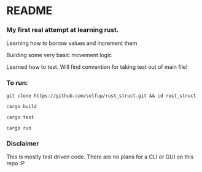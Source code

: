 # README

### My first real attempt at learning rust.

Learning how to borrow values and increment them

Building some very basic movement logic

Learned how to test. Will find convention for taking test out of main file!

### To run:

```git clone https://github.com/selfup/rust_struct.git && cd rust_struct```

```cargo build```

```cargo test```

```cargo run```

### Disclaimer

This is mostly test driven code. There are no plans for a CLI or GUI on this repo :P
